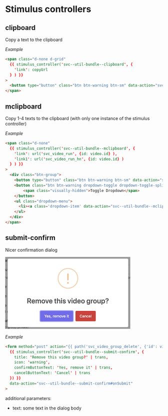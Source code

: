 # Stimulus controllers

## clipboard

Copy a text to the clipboard

_Example_
```html
<span class="d-none d-grid"
  {{ stimulus_controller('svc--util-bundle--clipboard', { 
    'link': copyUrl
  } ) }}
>
  <button type="button" class="btn btn-warning btn-sm" data-action="svc--util-bundle--clipboard#copy" title='{% trans %}Copy link to clipboard{% endtrans %}'>{% trans %}Copy link{% endtrans %}</button>
</span>
```

## mclipboard

Copy 1-4 texts to the clipboard (with only one instance of the stimulus controller)

_Example_
```html
<span class="d-none"
  {{ stimulus_controller('svc--util-bundle--mclipboard', { 
    'link': url('svc_video_run', {id: video.id} ),
    'link1': url('svc_video_run_hn', {id: video.id} ) 
  } ) }}
>
  <div class="btn-group">
    <button type="button" class="btn btn-warning btn-sm" data-action="svc--util-bundle--mclipboard#copy" title='{% trans %}Copy link to clipboard{% endtrans %}'>{% trans %}Copy link{% endtrans %}</button>
    <button class="btn btn-warning dropdown-toggle dropdown-toggle-split btn-sm" type="button" data-bs-toggle="dropdown" aria-expanded="false">
        <span class="visually-hidden">Toggle Dropdown</span>
    </button>
    <ul class="dropdown-menu">
      <li><a class='dropdown-item' data-action="svc--util-bundle--mclipboard#copy1">{% trans %}without nav{% endtrans %}</a></li>
    </ul>
  </div>
</span>
```

## submit-confirm

Nicer confirmation dialog

![submit-confirm dialog](images/submit-confirm.png "submit-confirm dialog")

_Example_
```html
<form method="post" action="{{ path('svc_video_group_delete', {'id': video_group.id}) }}"
  {{ stimulus_controller('svc--util-bundle--submit-confirm', {
    title: 'Remove this video group?' | trans,
    icon: 'warning',
    confirmButtonText: 'Yes, remove it' | trans,
    cancelButtonText: 'Cancel' | trans
  }) }}
  data-action="svc--util-bundle--submit-confirm#onSubmit"
>
```

additional parameters:
* text: some text in the dialog body